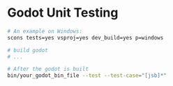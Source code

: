 # Godot Unit Testing

```sh
# An example on Windows:
scons tests=yes vsproj=yes dev_build=yes p=windows 

# build godot
# ...

# After the godot is built
bin/your_godot_bin_file --test --test-case="[jsb]*" 

```
